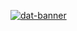 [![dat-banner](https://user-images.githubusercontent.com/24431825/174989692-e3792665-f8f1-4ead-b54a-07ea8a62f598.png)](https://socials.craftfunnels.de/)
